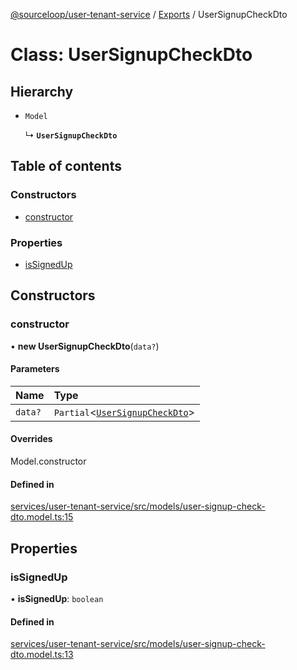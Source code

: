 [@sourceloop/user-tenant-service](../README.md) / [Exports](../modules.md) / UserSignupCheckDto

# Class: UserSignupCheckDto

## Hierarchy

- `Model`

  ↳ **`UserSignupCheckDto`**

## Table of contents

### Constructors

- [constructor](UserSignupCheckDto.md#constructor)

### Properties

- [isSignedUp](UserSignupCheckDto.md#issignedup)

## Constructors

### constructor

• **new UserSignupCheckDto**(`data?`)

#### Parameters

| Name | Type |
| :------ | :------ |
| `data?` | `Partial`<[`UserSignupCheckDto`](UserSignupCheckDto.md)\> |

#### Overrides

Model.constructor

#### Defined in

[services/user-tenant-service/src/models/user-signup-check-dto.model.ts:15](https://github.com/codeweb05/repo1/blob/a4cf318/services/user-tenant-service/src/models/user-signup-check-dto.model.ts#L15)

## Properties

### isSignedUp

• **isSignedUp**: `boolean`

#### Defined in

[services/user-tenant-service/src/models/user-signup-check-dto.model.ts:13](https://github.com/codeweb05/repo1/blob/a4cf318/services/user-tenant-service/src/models/user-signup-check-dto.model.ts#L13)

